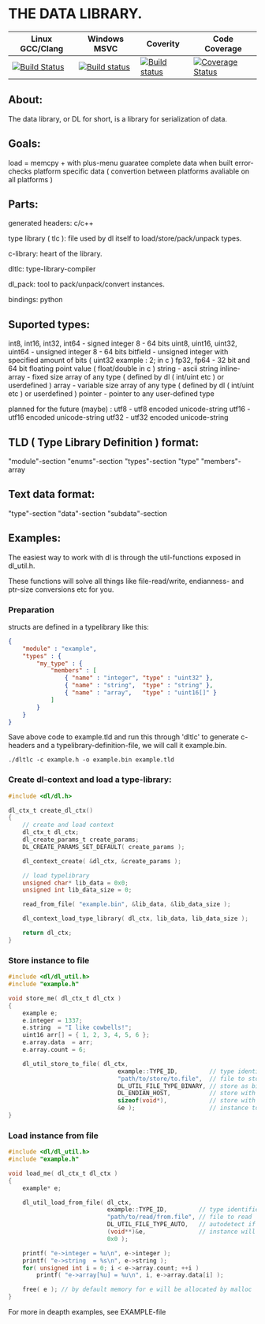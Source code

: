 # THE DATA LIBRARY.

| Linux GCC/Clang | Windows MSVC | Coverity | Code Coverage |
|-----------------|--------------|----------|---------------|
| [![Build Status](https://travis-ci.org/wc-duck/datalibrary.svg)](https://travis-ci.org/wc-duck/datalibrary) | [![Build status](https://ci.appveyor.com/api/projects/status/caoqg9y6c2vehtaw?svg=true)](https://ci.appveyor.com/project/wc-duck/datalibrary) | [![Build status](https://scan.coverity.com/projects/5151/badge.svg)](https://scan.coverity.com/projects/5151) | [![Coverage Status](https://coveralls.io/repos/github/wc-duck/datalibrary/badge.svg?branch=master)](https://coveralls.io/github/wc-duck/datalibrary?branch=master) |

## About:
The data library, or DL for short, is a library for serialization of data.

## Goals:
load = memcpy + with plus-menu
guaratee complete data when built
error-checks
platform specific data ( convertion between platforms avaliable on all platforms )

## Parts:

generated headers:
	c/c++

type library ( tlc ):
	file used by dl itself to load/store/pack/unpack types.

c-library:
	heart of the library.

dltlc:
	type-library-compiler

dl_pack:
	tool to pack/unpack/convert instances.

bindings:
	python

## Suported types:
int8, int16, int32, int64     - signed integer 8 - 64 bits
uint8, uint16, uint32, uint64 - unsigned integer 8 - 64 bits
bitfield                      - unsigned integer with specified amount of bits ( uint32 example : 2; in c )
fp32, fp64                    - 32 bit and 64 bit floating point value ( float/double in c )
string                        - ascii string
inline-array                  - fixed size array of any type ( defined by dl ( int/uint etc ) or userdefined )
array                         - variable size array of any type ( defined by dl ( int/uint etc ) or userdefined )
pointer                       - pointer to any user-defined type 

planned for the future (maybe) :
utf8                          - utf8 encoded unicode-string
utf16                         - utf16 encoded unicode-string
utf32                         - utf32 encoded unicode-string

## TLD ( Type Library Definition ) format:
"module"-section
"enums"-section
"types"-section
	"type"
		"members"-array
						

## Text data format:
"type"-section
"data"-section
"subdata"-section

## Examples:

The easiest way to work with dl is through the util-functions exposed in dl_util.h.

These functions will solve all things like file-read/write, endianness- and ptr-size conversions etc for you.

### Preparation

structs are defined in a typelibrary like this:

```json
{
	"module" : "example",
	"types" : {
		"my_type" : {
			"members" : [
				{ "name" : "integer", "type" : "uint32" },
				{ "name" : "string",  "type" : "string" },
				{ "name" : "array",   "type" : "uint16[]" }
			]
		}
	}
}
```

Save above code to example.tld and run this through 'dltlc' to generate c-headers and
a typelibrary-definition-file, we will call it example.bin.

```
./dltlc -c example.h -o example.bin example.tld
```

### Create dl-context and load a type-library:

```c
#include <dl/dl.h>

dl_ctx_t create_dl_ctx()
{
	// create and load context
	dl_ctx_t dl_ctx;
	dl_create_params_t create_params;
	DL_CREATE_PARAMS_SET_DEFAULT( create_params );

	dl_context_create( &dl_ctx, &create_params );

	// load typelibrary
	unsigned char* lib_data = 0x0;
	unsigned int lib_data_size = 0;

	read_from_file( "example.bin", &lib_data, &lib_data_size );

	dl_context_load_type_library( dl_ctx, lib_data, lib_data_size );

	return dl_ctx;
}
```

### Store instance to file

```c
#include <dl/dl_util.h>
#include "example.h"

void store_me( dl_ctx_t dl_ctx )
{
	example e;
	e.integer = 1337;
	e.string  = "I like cowbells!";
	uint16 arr[] = { 1, 2, 3, 4, 5, 6 };
	e.array.data  = arr;
	e.array.count = 6;

	dl_util_store_to_file( dl_ctx,
						       example::TYPE_ID,         // type identifier for example-type
						       "path/to/store/to.file",  // file to store to
						       DL_UTIL_FILE_TYPE_BINARY, // store as binary file
						       DL_ENDIAN_HOST,           // store with endian of this system
						       sizeof(void*),            // store with pointer-size of this system
						       &e );                     // instance to store
}
```

### Load instance from file

```c
#include <dl/dl_util.h>
#include "example.h"

void load_me( dl_ctx_t dl_ctx )
{
	example* e;

	dl_util_load_from_file( dl_ctx,
							example::TYPE_ID,         // type identifier for example-type
							"path/to/read/from.file", // file to read
							DL_UTIL_FILE_TYPE_AUTO,   // autodetect if file is binary or text
							(void**)&e,               // instance will be returned here
							0x0 );

	printf( "e->integer = %u\n", e->integer );
	printf( "e->string  = %s\n", e->string );
	for( unsigned int i = 0; i < e->array.count; ++i )
		printf( "e->array[%u] = %u\n", i, e->array.data[i] );

	free( e ); // by default memory for e will be allocated by malloc
}
```

For more in deapth examples, see EXAMPLE-file
